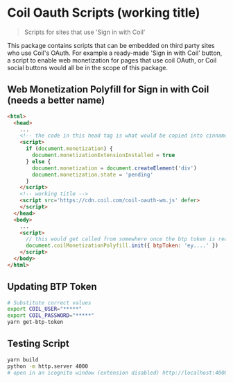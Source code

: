 # Coil Oauth Scripts (working title)
> Scripts for sites that use 'Sign in with Coil'

This package contains scripts that can be embedded on third party sites who use
Coil's OAuth. For example a ready-made 'Sign in with Coil' button, a script to
enable web monetization for pages that use coil OAuth, or Coil social buttons
would all be in the scope of this package.

## Web Monetization Polyfill for Sign in with Coil (needs a better name)

```html
<html>
  <head>
    ...
    <!-- the code in this head tag is what would be copied into cinnamon -->
    <script>
      if (document.monetization) {
        document.monetizationExtensionInstalled = true
      } else {
        document.monetization = document.createElement('div')
        document.monetization.state = 'pending'
      }
    </script>
    <!-- working title -->
    <script src='https://cdn.coil.com/coil-oauth-wm.js' defer>
    </script>
  </head>
  <body>
    ...
    <script>
      // this would get called from somewhere once the btp token is ready
      document.coilMonetizationPolyfill.init({ btpToken: 'ey....' })
    </script>
  </body>
</html>
```

## Updating BTP Token

```bash
# Substitute correct values
export COIL_USER="*****"
export COIL_PASSWORD="*****"
yarn get-btp-token
```

## Testing Script

```bash
yarn build
python -m http.server 4000 
# open in an icognito window (extension disabled) http://localhost:4000/examples
```
